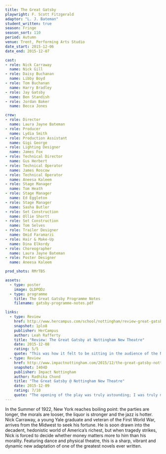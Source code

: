 ```yaml
---
title: The Great Gatsby
playwright: F. Scott Fitzgerald
adaptor: "L. J. Bateman"
student_written: true
season: Fringe
season_sort: 110
period: Autumn
venue: Trent, Performing Arts Studio
date_start: 2015-12-06
date_end: 2015-12-07

cast:
- role: Nick Carraway
  name: Nick Gill
- role: Daisy Buchanan
  name: Libby Boyd
- role: Tom Buchanan
  name: Harry Bradley
- role: Jay Gatsby
  name: Ben Standish
- role: Jordan Baker
  name: Becca Jones

crew:
- role: Director
  name: Laura Jayne Bateman
- role: Producer
  name: Lydia Smith
- role: Production Assistant
  name: Gigi George
- role: Lighting Designer
  name: James Fox
- role: Technical Director
  name: Gus Herbert
- role: Technical Operator
  name: James Roscow
- role: Technical Operator
  name: Aneesa Kaleem
- role: Stage Manager
  name: Tom Heath
- role: Stage Manager
  name: Ed Eggleton
- role: Stage Manager
  name: Sasha Butler
- role: Set Construction
  name: Ollie Shortt
- role: Set Construction
  name: Tom Selves
- role: Trailer Designer
  name: Omid Faramarzi
- role: Hair & Make-Up
  name: Dina Elkordy
- role: Choreographer
  name: Laura Jayne Bateman
- role: Poster Designer
  name: Aneesa Kaleem

prod_shots: RMrTB5

assets:
  - type: poster
    image: QLDPQDz
  - type: programme
    title: The Great Gatsby Programme Notes
    filename: gatsby-programme-notes.pdf

links:
  - type: Review
    href: http://www.hercampus.com/school/nottingham/review-great-gatsby-nottingham-new-theatre
    snapshot: 1plo8
    publisher: HerCampus
    author: Leah Rafferty
    title: "Review: The Great Gatsby at Nottingham New Theatre"
    date: 2015-12-08
    rating: 5/5
    quote: "This was how it felt to be sitting in the audience of the NNT’s production of The Great Gatsby, a fantastical adaptation of the world-renowned novel written by F. Scott Fitzgerald which did not disappoint! "
  - type: Review
    href: http://www.impactnottingham.com/2015/12/the-great-gatsby-nottingham-new-theatre/
    snapshot: I404D
    publisher: Impact Nottingham
    author: Radhika Chond
    title: "The Great Gatsby @ Nottingham New Theatre"
    date: 2015-12-09
    rating: 7/10
    quote: "The opening of the play was truly astounding; I was truly mesmerised by the whole mechanical-clockwork actions of the cast that enabled each character to be defined and introduced by a familiar trait without speaking. "
---
```


In the Summer of 1922, New York reaches boiling point: the parties are longer, the morals are looser, the liquor is stronger and the jazz is hotter. Nick Carraway, a young Yale graduate and veteran of the First World War, arrives from the Midwest to seek his fortune. He is soon drawn into the decadent, hedonistic world of America’s richest, but when tragedy strikes, Nick is forced to decide whether money matters more to him than his morality. Featuring dance and physical theatre, this is a sharp, vibrant and dynamic new adaptation of one of the greatest novels ever written.

